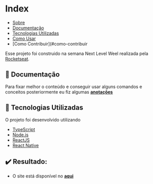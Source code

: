 # Index

- [Sobre](#sobre)
- [Documentação](#documentacao)
- [Tecnologias Utilizadas](#tecnologias-utilizadas)
- [Como Usar](#como-usar)
- [Como Contribuir](#como-contribuir

<a id="sobre"></a>

Esse projeto foi construido na semana Next Level Weel realizada pela [Rocketseat](https://rocketseat.com.br/). 

<a id="documentacao"></a>

## :file_folder: Documentação

Para fixar melhor o conteúdo e conseguir usar alguns comandos e conceitos posteriormente eu fiz algumas **[anotações](documentation.md)**

<a id="tecnologias-utilizadas"></a>

## :rocket: Tecnologias Utilizadas

O projeto foi desenvolvido utilizando

- [TypeScript](https://www.typescriptlang.org/)
- [Node.js](https://nodejs.org/en/)
- [ReactJS](https://reactjs.org/)
- [React Native](https://reactnative.dev/)

## :heavy_check_mark: Resultado:

- O site está disponível no **[aqui](#)**


